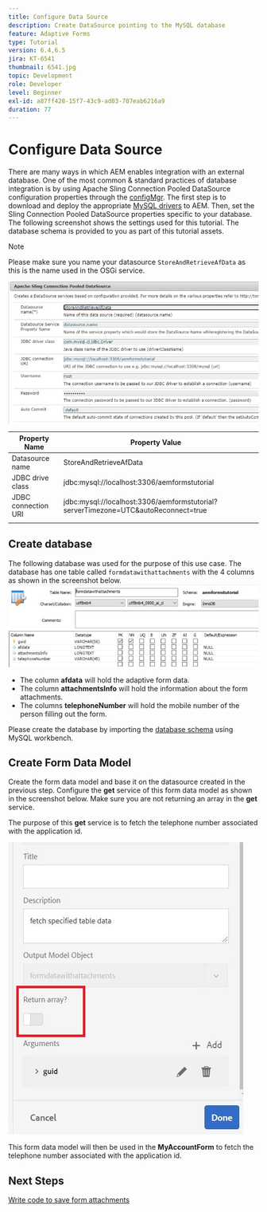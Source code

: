 ```yaml
---
title: Configure Data Source
description: Create DataSource pointing to the MySQL database
feature: Adaptive Forms
type: Tutorial
version: 6.4,6.5
jira: KT-6541
thumbnail: 6541.jpg
topic: Development
role: Developer
level: Beginner
exl-id: a87ff428-15f7-43c9-ad03-707eab6216a9
duration: 77
---
```

# Configure Data Source

There are many ways in which AEM enables integration with an external database. One of the most common & standard practices of database integration is by using Apache Sling Connection Pooled DataSource configuration properties through the [configMgr](http://localhost:4502/system/console/configMgr).
The first step is to download and deploy the appropriate [MySQL drivers](https://mvnrepository.com/artifact/mysql/mysql-connector-java) to AEM.
Then, set the Sling Connection Pooled DataSource properties specific to your database. The following screenshot shows the settings used for this tutorial. The database schema is provided to you as part of this tutorial assets.

>[!NOTE]
>Please make sure you name your datasource `StoreAndRetrieveAfData` as this is the name used in the OSGi service.


![data-source](assets/data-source.JPG)

| Property Name       | Property Value                                                                     |   |
|---------------------|------------------------------------------------------------------------------------|---|
| Datasource name     | StoreAndRetrieveAfData                                                             |   |
| JDBC drive class    | jdbc:mysql://localhost:3306/aemformstutorial                                       |   |
| JDBC connection URI | jdbc:mysql://localhost:3306/aemformstutorial?serverTimezone=UTC&autoReconnect=true |   |
|                     |                                                                                    |   |


## Create database


The following database was used for the purpose of this use case. The database has one table called `formdatawithattachments` with the 4 columns as shown in the screenshot below.
![data-base](assets/table-schema.JPG) 

* The column **afdata** will hold the adaptive form data.
* The column **attachmentsInfo** will hold the information about the form attachments.
* The columns **telephoneNumber** will hold the mobile number of the person filling out the form.

Please create the database by importing the [database schema](assets/data-base-schema.sql)
using MySQL workbench.

## Create Form Data Model

Create the form data model and base it on the datasource created in the previous step.
Configure the **get** service of this form data model as shown in the screenshot below.
Make sure you are not returning an array in the **get** service.

The purpose of this **get** service is to fetch the telephone number associated with the application id.

![get-service](assets/get-service.JPG)

This form data model will then be used in the **MyAccountForm** to fetch the telephone number associated with the application id.

## Next Steps

[Write code to save form attachments](./store-form-attachments.md)
